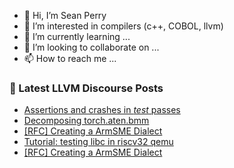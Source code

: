 - 👋 Hi, I’m Sean Perry
- 👀 I’m interested in compilers (c++, COBOL, llvm)
- 🌱 I’m currently learning ...
- 💞️ I’m looking to collaborate on ...
- 📫 How to reach me ...

<!---
s66perry/s66perry is a ✨ special ✨ repository because its `README.md` (this file) appears on your GitHub profile.
You can click the Preview link to take a look at your changes.
--->
### 📕 Latest LLVM Discourse Posts

<!-- DISCOURSE-LLVM:START -->
- [Assertions and crashes in *test* passes](https://discourse.llvm.org/t/assertions-and-crashes-in-test-passes/69677#post_4)
- [Decomposing torch.aten.bmm](https://discourse.llvm.org/t/decomposing-torch-aten-bmm/70365#post_1)
- [[RFC] Creating a ArmSME Dialect](https://discourse.llvm.org/t/rfc-creating-a-armsme-dialect/67208?page=4#post_61)
- [Tutorial: testing libc in riscv32 qemu](https://discourse.llvm.org/t/tutorial-testing-libc-in-riscv32-qemu/70356#post_3)
- [[RFC] Creating a ArmSME Dialect](https://discourse.llvm.org/t/rfc-creating-a-armsme-dialect/67208?page=3#post_60)
<!-- DISCOURSE-LLVM:END -->
